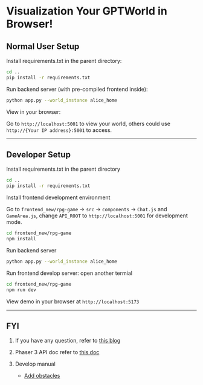 # Visualization Your GPTWorld in Browser!

## Normal User Setup

Install requirements.txt in the parent directory:

```bash
cd ..
pip install -r requirements.txt
```

Run backend server (with pre-compiled frontend inside):

```bash
python app.py --world_instance alice_home
```

View in your browser:

Go to `http://localhost:5001` to view your world, others could use `http://{Your IP address}:5001` to access.

---

## Developer Setup

Install requirements.txt in the parent directory

```bash
cd ..
pip install -r requirements.txt
```

Install frontend development environment

Go to `frontend_new/rpg-game` -> `src` -> `components` -> `Chat.js` and `GameArea.js`, change `API_ROOT` to `http://localhost:5001` for development mode.

```bash
cd frontend_new/rpg-game
npm install
```

Run backend server

```bash
python app.py --world_instance alice_home
```

Run frontend develop server: open another termial
```bash
cd frontend_new/rpg-game
npm run dev
```

View demo in your browser at `http://localhost:5173`

---

## FYI

1. If you have any question, refer to [this blog](https://saricden.com/how-to-setup-a-phaser-3-project-with-vite)

2. Phaser 3 API doc refer to [this doc](https://photonstorm.github.io/phaser3-docs/)

3. Develop manual
    - [Add obstacles](https://developer.amazon.com/blogs/post/Tx3AT4I2ENBOI6R/Intro-to-Phaser-Part-3-Obstacles-Collision-Score-Sound-and-Publishing)
